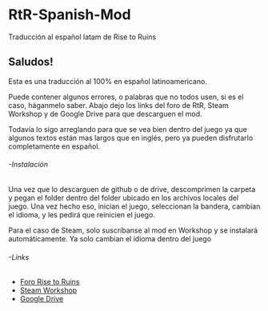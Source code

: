 # RtR-Spanish-Mod
Traducción al español latam de Rise to Ruins

## Saludos!

 

Esta es una traducción al 100% en español latinoamericano.

 

Puede contener algunos errores, o palabras que no todos usen, si es el caso, háganmelo saber. Abajo dejo los links del foro de RtR, Steam Workshop y de Google Drive para que descarguen el mod.

 

Todavía lo sigo arreglando para que se vea bien dentro del juego ya que algunos textos están mas largos que en inglés, pero ya pueden disfrutarlo completamente en español.

 

###### -Instalación

 

Una vez que lo descarguen de github o de drive, descomprimen la carpeta y pegan el folder <Espanol> dentro del folder <localization> ubicado en los archivos locales del juego. Una vez hecho eso, inician el juego, seleccionan la bandera, cambian el idioma, y les pedirá que reinicien el juego.

Para el caso de Steam, solo suscríbanse al mod en Workshop y se instalará automáticamente. Ya solo cambian el idioma dentro del juego

 

###### -Links

- [Foro Rise to Ruins](https://risetoruins.com/index.php?/topic/1836-rise-to-ruins-spanish-translation-espa%C3%B1ol-latam-mexico/)
- [Steam Workshop](https://steamcommunity.com/sharedfiles/filedetails/?id=1736936175)
- [Google Drive](https://drive.google.com/file/d/1i9PQIjBtjPRBeVXwRms6Kbq1rZ602dSy/view?usp=sharing)

